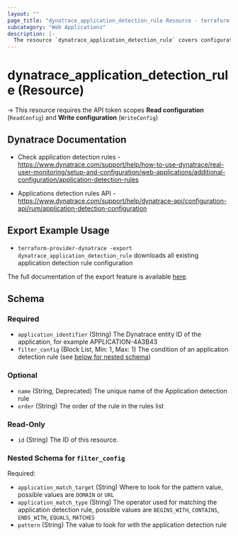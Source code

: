 ```yaml
---
layout: ""
page_title: "dynatrace_application_detection_rule Resource - terraform-provider-dynatrace"
subcategory: "Web Applications"
description: |-
  The resource `dynatrace_application_detection_rule` covers configuration for application detection rules
---
```


# dynatrace_application_detection_rule (Resource)

-> This resource requires the API token scopes **Read configuration** (`ReadConfig`) and **Write configuration** (`WriteConfig`)

## Dynatrace Documentation

- Check application detection rules - https://www.dynatrace.com/support/help/how-to-use-dynatrace/real-user-monitoring/setup-and-configuration/web-applications/additional-configuration/application-detection-rules

- Applications detection rules API - https://www.dynatrace.com/support/help/dynatrace-api/configuration-api/rum/application-detection-configuration

## Export Example Usage

- `terraform-provider-dynatrace -export dynatrace_application_detection_rule` downloads all existing application detection rule configuration

The full documentation of the export feature is available [here](https://registry.terraform.io/providers/dynatrace-oss/dynatrace/latest/docs/guides/export-v2).

<!-- schema generated by tfplugindocs -->
## Schema

### Required

- `application_identifier` (String) The Dynatrace entity ID of the application, for example APPLICATION-4A3B43
- `filter_config` (Block List, Min: 1, Max: 1) The condition of an application detection rule (see [below for nested schema](#nestedblock--filter_config))

### Optional

- `name` (String, Deprecated) The unique name of the Application detection rule
- `order` (String) The order of the rule in the rules list

### Read-Only

- `id` (String) The ID of this resource.

<a id="nestedblock--filter_config"></a>
### Nested Schema for `filter_config`

Required:

- `application_match_target` (String) Where to look for the pattern value, possible values are `DOMAIN` or `URL`
- `application_match_type` (String) The operator used for matching the application detection rule, possible values are `BEGINS_WITH`, `CONTAINS`, `ENDS_WITH`, `EQUALS`, `MATCHES`
- `pattern` (String) The value to look for with the application detection rule
 